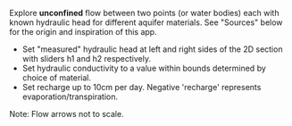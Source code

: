 Explore **unconfined** flow between two points (or water bodies) each with known hydraulic head for different aquifer materials. 
See "Sources" below for the origin and inspiration of this app.

* Set "measured" hydraulic head at left and right sides of the 2D section with sliders h1 and h2 respectively.
* Set hydraulic conductivity to a value within bounds determined by choice of material. 
* Set recharge up to 10cm per day. Negative 'recharge' represents evaporation/transpiration. 

Note: Flow arrows not to scale.